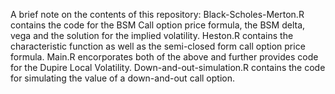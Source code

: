 A brief note on the contents of this repository: 
Black-Scholes-Merton.R contains the code for the BSM Call option price formula, the BSM delta, vega and the solution for the implied volatility. 
Heston.R contains the characteristic function as well as the semi-closed form call option price formula. 
Main.R encorporates both of the above and further provides code for the Dupire Local Volatility.
Down-and-out-simulation.R contains the code for simulating the value of a down-and-out call option. 
